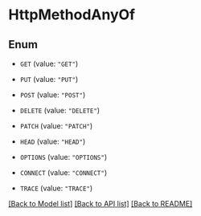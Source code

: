 # HttpMethodAnyOf

## Enum


* `GET` (value: `"GET"`)

* `PUT` (value: `"PUT"`)

* `POST` (value: `"POST"`)

* `DELETE` (value: `"DELETE"`)

* `PATCH` (value: `"PATCH"`)

* `HEAD` (value: `"HEAD"`)

* `OPTIONS` (value: `"OPTIONS"`)

* `CONNECT` (value: `"CONNECT"`)

* `TRACE` (value: `"TRACE"`)


[[Back to Model list]](../README.md#documentation-for-models) [[Back to API list]](../README.md#documentation-for-api-endpoints) [[Back to README]](../README.md)


